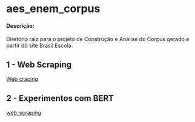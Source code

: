 # aes_enem_corpus

#### Descrição:

Diretório raiz para o projeto de Construção e Análise do Corpus gerado a partir do site Brasil Escola


## 1 - Web Scraping

[Web craping](web_corpus_builder/README.md)


## 2 - Experimentos com BERT

[web_scraping](web_corpus_builder/README.md)
